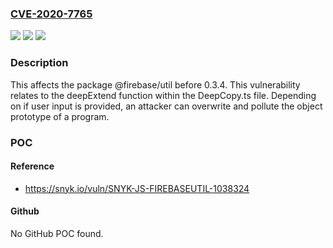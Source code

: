 ### [CVE-2020-7765](https://cve.mitre.org/cgi-bin/cvename.cgi?name=CVE-2020-7765)
![](https://img.shields.io/static/v1?label=Product&message=%40firebase%2Futil&color=blue)
![](https://img.shields.io/static/v1?label=Version&message=%3C%200.3.4%20&color=brighgreen)
![](https://img.shields.io/static/v1?label=Vulnerability&message=Prototype%20Pollution&color=brighgreen)

### Description

This affects the package @firebase/util before 0.3.4. This vulnerability relates to the deepExtend function within the DeepCopy.ts file. Depending on if user input is provided, an attacker can overwrite and pollute the object prototype of a program.

### POC

#### Reference
- https://snyk.io/vuln/SNYK-JS-FIREBASEUTIL-1038324

#### Github
No GitHub POC found.

